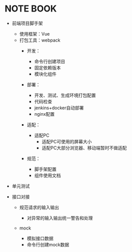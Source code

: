 # NOTE BOOK

- 前端项目脚手架
  - 使用框架：Vue
  - 打包工具：webpack
    - 开发：
      - 命令行创建项目
      - 固定依赖版本
      - 模块化组件
    
    - 部署：
      - 开发、测试、生成环境打包配置
      - 代码检查
      - jenkins+docker自动部署
      - nginx配置
    
    - 适配：
      - 适配PC
        - 适配PC可使用的屏幕大小
        - 适配PC大部分浏览器、移动端暂时不做适配

    - 规范：
      - 脚手架配置
      - 组件使用文档

- 单元测试

- 接口对接
  - 规范请求的输入输出
    - 对异常的输入输出统一警告和处理
  
  - mock
    - 模拟接口数据
    - 命令行创建mock数据
